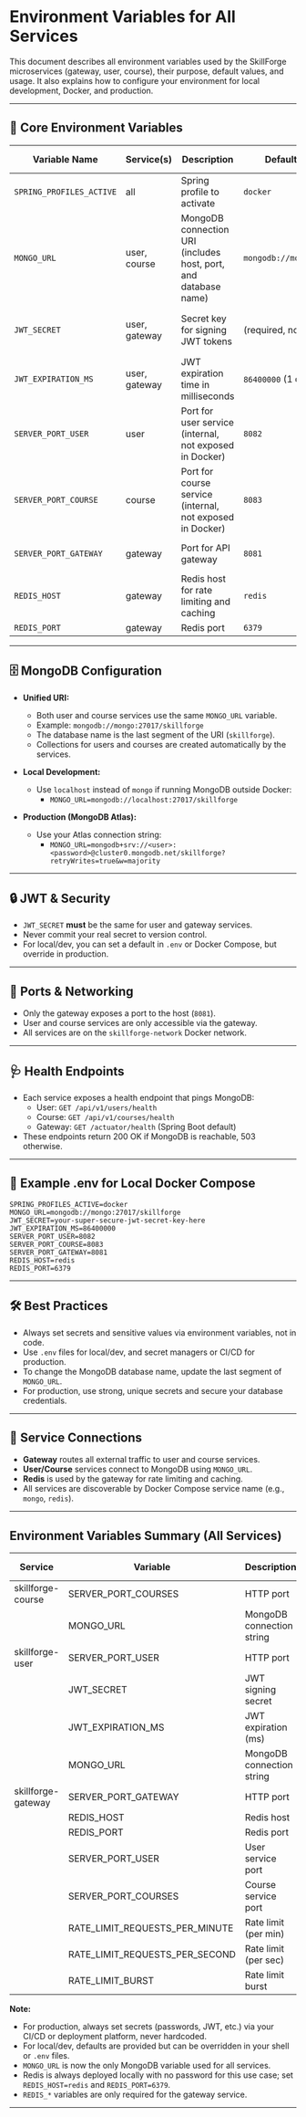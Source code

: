 # Environment Variables for All Services

This document describes all environment variables used by the SkillForge microservices (gateway, user, course), their
purpose, default values, and usage. It also explains how to configure your environment for local development, Docker,
and production.

---

## 🔑 **Core Environment Variables**

| Variable Name            | Service(s)    | Description                                                     | Default / Example Value            | Where Used / Notes                    |
|--------------------------|---------------|-----------------------------------------------------------------|------------------------------------|---------------------------------------|
| `SPRING_PROFILES_ACTIVE` | all           | Spring profile to activate                                      | `docker`                           | Controls which config file is loaded  |
| `MONGO_URL`              | user, course  | MongoDB connection URI (includes host, port, and database name) | `mongodb://mongo:27017/skillforge` | Used by both user and course services |
| `JWT_SECRET`             | user, gateway | Secret key for signing JWT tokens                               | (required, no default)             | Must be the same for user and gateway |
| `JWT_EXPIRATION_MS`      | user, gateway | JWT expiration time in milliseconds                             | `86400000` (1 day)                 |                                       |
| `SERVER_PORT_USER`       | user          | Port for user service (internal, not exposed in Docker)         | `8082`                             |                                       |
| `SERVER_PORT_COURSE`     | course        | Port for course service (internal, not exposed in Docker)       | `8083`                             |                                       |
| `SERVER_PORT_GATEWAY`    | gateway       | Port for API gateway                                            | `8081`                             | Exposed as `0.0.0.0:8081` in Docker   |
| `REDIS_HOST`             | gateway       | Redis host for rate limiting and caching                        | `redis`                            |                                       |
| `REDIS_PORT`             | gateway       | Redis port                                                      | `6379`                             |                                       |

---

## 🗄️ **MongoDB Configuration**

- **Unified URI:**
    - Both user and course services use the same `MONGO_URL` variable.
    - Example: `mongodb://mongo:27017/skillforge`
    - The database name is the last segment of the URI (`skillforge`).
    - Collections for users and courses are created automatically by the services.

- **Local Development:**
    - Use `localhost` instead of `mongo` if running MongoDB outside Docker:
        - `MONGO_URL=mongodb://localhost:27017/skillforge`

- **Production (MongoDB Atlas):**
    - Use your Atlas connection string:
        - `MONGO_URL=mongodb+srv://<user>:<password>@cluster0.mongodb.net/skillforge?retryWrites=true&w=majority`

---

## 🔒 **JWT & Security**

- `JWT_SECRET` **must** be the same for user and gateway services.
- Never commit your real secret to version control.
- For local/dev, you can set a default in `.env` or Docker Compose, but override in production.

---

## 🚦 **Ports & Networking**

- Only the gateway exposes a port to the host (`8081`).
- User and course services are only accessible via the gateway.
- All services are on the `skillforge-network` Docker network.

---

## 🩺 **Health Endpoints**

- Each service exposes a health endpoint that pings MongoDB:
    - User:   `GET /api/v1/users/health`
    - Course: `GET /api/v1/courses/health`
    - Gateway: `GET /actuator/health` (Spring Boot default)
- These endpoints return 200 OK if MongoDB is reachable, 503 otherwise.

---

## 📝 **Example .env for Local Docker Compose**

```env
SPRING_PROFILES_ACTIVE=docker
MONGO_URL=mongodb://mongo:27017/skillforge
JWT_SECRET=your-super-secure-jwt-secret-key-here
JWT_EXPIRATION_MS=86400000
SERVER_PORT_USER=8082
SERVER_PORT_COURSE=8083
SERVER_PORT_GATEWAY=8081
REDIS_HOST=redis
REDIS_PORT=6379
```

---

## 🛠️ **Best Practices**

- Always set secrets and sensitive values via environment variables, not in code.
- Use `.env` files for local/dev, and secret managers or CI/CD for production.
- To change the MongoDB database name, update the last segment of `MONGO_URL`.
- For production, use strong, unique secrets and secure your database credentials.

---

## 🔗 **Service Connections**

- **Gateway** routes all external traffic to user and course services.
- **User/Course** services connect to MongoDB using `MONGO_URL`.
- **Redis** is used by the gateway for rate limiting and caching.
- All services are discoverable by Docker Compose service name (e.g., `mongo`, `redis`).

---

## Environment Variables Summary (All Services)

| Service           | Variable                      | Description                                 | Example/Default                                 | Required in Prod |
|-------------------|-------------------------------|---------------------------------------------|-------------------------------------------------|------------------|
| skillforge-course | SERVER_PORT_COURSES           | HTTP port                                   | 8083                                            | No               |
|                   | MONGO_URL                     | MongoDB connection string                   | mongodb://user:pass@host:27017/db?authSource=admin | Yes           |
| skillforge-user   | SERVER_PORT_USER              | HTTP port                                   | 8082                                            | No               |
|                   | JWT_SECRET                    | JWT signing secret                          | dev-secret-key-for-development-only-change-in-production | Yes        |
|                   | JWT_EXPIRATION_MS             | JWT expiration (ms)                         | 86400000                                        | No               |
|                   | MONGO_URL                     | MongoDB connection string                   | mongodb://user:pass@host:27017/db?authSource=admin | Yes           |
| skillforge-gateway| SERVER_PORT_GATEWAY           | HTTP port                                   | 8081                                            | No               |
|                   | REDIS_HOST                    | Redis host                                  | redis                                            | Yes              |
|                   | REDIS_PORT                    | Redis port                                  | 6379                                            | Yes              |
|                   | SERVER_PORT_USER              | User service port                           | 8082                                            | Yes              |
|                   | SERVER_PORT_COURSES           | Course service port                         | 8083                                            | Yes              |
|                   | RATE_LIMIT_REQUESTS_PER_MINUTE| Rate limit (per min)                        | 60                                              | No               |
|                   | RATE_LIMIT_REQUESTS_PER_SECOND| Rate limit (per sec)                        | 10                                              | No               |
|                   | RATE_LIMIT_BURST              | Rate limit burst                            | 20                                              | No               |

**Note:**
- For production, always set secrets (passwords, JWT, etc.) via your CI/CD or deployment platform, never hardcoded.
- For local/dev, defaults are provided but can be overridden in your shell or `.env` files.
- `MONGO_URL` is now the only MongoDB variable used for all services.
- Redis is always deployed locally with no password for this use case; set `REDIS_HOST=redis` and `REDIS_PORT=6379`.
- `REDIS_*` variables are only required for the gateway service.

---